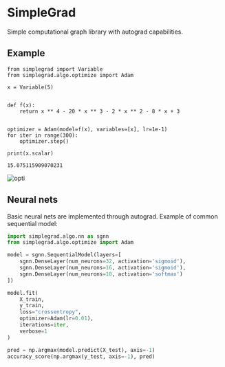 # SimpleGrad

Simple computational graph library with autograd capabilities.

## Example

```python3
from simplegrad import Variable
from simplegrad.algo.optimize import Adam

x = Variable(5)


def f(x):
    return x ** 4 - 20 * x ** 3 - 2 * x ** 2 - 8 * x + 3


optimizer = Adam(model=f(x), variables=[x], lr=1e-1)
for iter in range(300):
    optimizer.step()

print(x.scalar)
```

```
15.075115909070231
```

![opti](https://user-images.githubusercontent.com/25539425/198835636-aa9932eb-28c4-4981-a4a8-80eb5a4da8b4.png)

## Neural nets

Basic neural nets are implemented through autograd. Example of common sequential model:

```python
import simplegrad.algo.nn as sgnn
from simplegrad.algo.optimize import Adam

model = sgnn.SequentialModel(layers=[
    sgnn.DenseLayer(num_neurons=32, activation='sigmoid'),
    sgnn.DenseLayer(num_neurons=16, activation='sigmoid'),
    sgnn.DenseLayer(num_neurons=10, activation='softmax')
])

model.fit(
    X_train,
    y_train,
    loss="crossentropy",
    optimizer=Adam(lr=0.01),
    iterations=iter,
    verbose=1
)

pred = np.argmax(model.predict(X_test), axis=-1)
accuracy_score(np.argmax(y_test, axis=-1), pred)
```
